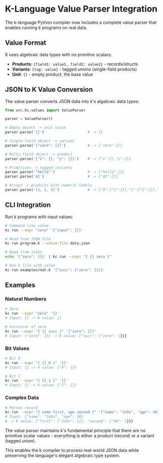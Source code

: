 # K-Language Value Parser Integration

The k-language Python compiler now includes a complete value parser that enables running k programs on real data.

## Value Format

K uses algebraic data types with no primitive scalars:

- **Products**: `{field1: value1, field2: value2}` - records/structs
- **Variants**: `{tag: value}` - tagged unions (single-field products)  
- **Unit**: `{}` - empty product, the base value

## JSON to K Value Conversion

The value parser converts JSON data into k's algebraic data types:

```python
from src.kc.values import ValueParser

parser = ValueParser()

# Empty object -> unit value
parser.parse('{}')                    # -> {}

# Single-field object -> variant  
parser.parse('{"zero": {}}')          # -> {"zero":{}}

# Multi-field object -> product
parser.parse('{"x": {}, "y": {}}')    # -> {"x":{},"y":{}}

# Primitives -> tagged variants
parser.parse('"hello"')               # -> {"hello":{}}
parser.parse('42')                    # -> {"42":{}}

# Arrays -> products with numeric labels
parser.parse('[1, 2, 3]')             # -> {"0":{"1":{}},"1":{"2":{}},"2":{"3":{}}}
```

## CLI Integration

Run k programs with input values:

```bash
# Command line value
kc run --expr "zero" '{"input": {}}'

# Read from JSON file  
kc run program.k --value-file data.json

# Read from stdin
echo '{"zero": {}}' | kc run --expr "{ {} zero }"

# Run k file with value
kc run examples/nat.k '{"succ": {"zero": {}}}'
```

## Examples

### Natural Numbers
```bash
# Zero
kc run --expr "zero" '{}'
# Input: {} -> K value: {}

# Successor of zero  
kc run --expr "{ {} succ }" '{"zero": {}}'
# Input: {"zero": {}} -> K value: {"succ": {"zero": {}}}
```

### Bit Values
```bash
# Bit 0
kc run --expr "{ {} 0 }" '{}'
# Input: {} -> K value: {"0": {}}

# Bit 1  
kc run --expr "{ {} 1 }" '{}'
# Input: {} -> K value: {"1": {}}
```

### Complex Data
```bash
# Person record
kc run --expr "{ name first, age second }" '{"name": "John", "age": 30}'
# Input: {"name": "John", "age": 30} 
# -> K value: {"first": {"John": {}}, "second": {"30": {}}}
```

The value parser maintains k's fundamental principle that there are no primitive scalar values - everything is either a product (record) or a variant (tagged union).

This enables the k compiler to process real-world JSON data while preserving the language's elegant algebraic type system.